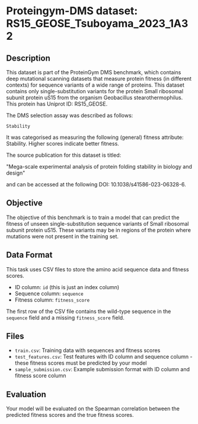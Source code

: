 
# Proteingym-DMS dataset: RS15_GEOSE_Tsuboyama_2023_1A32

## Description

This dataset is part of the ProteinGym DMS benchmark, which contains deep mutational scanning datasets that measure
protein fitness (in different contexts) for sequence variants of a wide range of proteins. This dataset contains
only single-substitution variants for the protein Small ribosomal subunit protein uS15 from the organism Geobacillus stearothermophilus. This protein has Uniprot ID: RS15_GEOSE. 

The DMS selection assay was described as follows: 

    Stability

It was categorised as measuring the following (general) fitness attribute: Stability. Higher scores indicate better fitness.

The source publication for this dataset is titled: 

"Mega-scale experimental analysis of protein folding stability in biology and design"

and can be accessed at the following DOI: 10.1038/s41586-023-06328-6.

## Objective

The objective of this benchmark is to train a model that can predict the fitness of unseen single-substitution sequence variants of Small ribosomal subunit protein uS15.
These variants may be in regions of the protein where mutations were not present in the training set.

## Data Format

This task uses CSV files to store the amino acid sequence data and fitness scores.
- ID column: `id` (this is just an index column)
- Sequence column: `sequence`
- Fitness column: `fitness_score`

The first row of the CSV file contains the wild-type sequence in the `sequence` field and a missing `fitness_score` field.

## Files

- `train.csv`: Training data with sequences and fitness scores
- `test_features.csv`: Test features with ID column and sequence column - these fitness scores must be predicted by your model
- `sample_submission.csv`: Example submission format with ID column and fitness score column

## Evaluation

Your model will be evaluated on the Spearman correlation between the predicted fitness scores and the true fitness scores.
